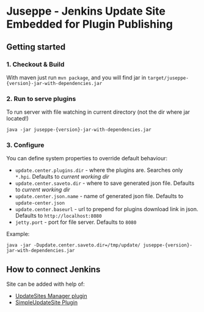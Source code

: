 Juseppe - Jenkins Update Site Embedded for Plugin Publishing
====================

## Getting started

### 1. Checkout & Build 

With maven just run `mvn package`, and you will find jar in `target/juseppe-{version}-jar-with-dependencies.jar`
 
### 2. Run to serve plugins

To run server with file watching in current directory (not the dir where jar located!)

`java -jar juseppe-{version}-jar-with-dependencies.jar`

### 3. Configure 

You can define system properties to override default behaviour:

- `update.center.plugins.dir` - where the plugins are. Searches only `*.hpi`. Defaults to *current working dir*
- `update.center.saveto.dir` - where to save generated json file. Defaults to *current working dir*
- `update.center.json.name` - name of generated json file. Defaults to `update-center.json`
- `update.center.baseurl` - url to prepend for plugins download link in json. Defaults to `http://localhost:8080`
- `jetty.port` - port for file server. Defaults to `8080`

Example: 

`java -jar -Dupdate.center.saveto.dir=/tmp/update/ juseppe-{version}-jar-with-dependencies.jar`

## How to connect Jenkins

Site can be added with help of: 
    
- [UpdateSites Manager plugin](https://wiki.jenkins-ci.org/display/JENKINS/UpdateSites+Manager+plugin)
- [SimpleUpdateSite Plugin](https://wiki.jenkins-ci.org/display/JENKINS/SimpleUpdateSite+Plugin)
